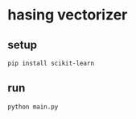 # hasing vectorizer

## setup

```shell
pip install scikit-learn
```

## run

```shell
python main.py
```
